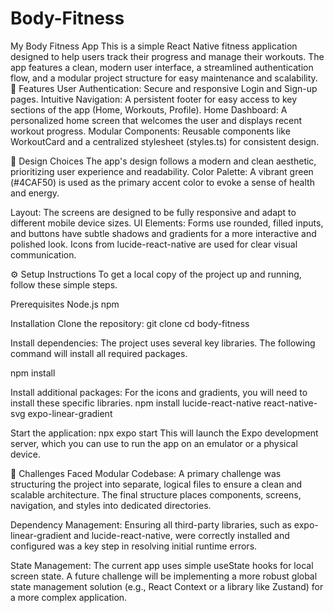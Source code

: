 # Body-Fitness
My Body Fitness App
This is a simple React Native fitness application designed to help users track their progress and manage their workouts. The app features a clean, modern user interface, a streamlined authentication flow, and a modular project structure for easy maintenance and scalability.
🚀 Features
User Authentication: Secure and responsive Login and Sign-up pages.
Intuitive Navigation: A persistent footer for easy access to key sections of the app (Home, Workouts, Profile).
Home Dashboard: A personalized home screen that welcomes the user and displays recent workout progress.
Modular Components: Reusable components like WorkoutCard and a centralized stylesheet (styles.ts) for consistent design.

🎨 Design Choices
The app's design follows a modern and clean aesthetic, prioritizing user experience and readability.
Color Palette: A vibrant green (#4CAF50) is used as the primary accent color to evoke a sense of health and energy.

Layout: The screens are designed to be fully responsive and adapt to different mobile device sizes.
UI Elements: Forms use rounded, filled inputs, and buttons have subtle shadows and gradients for a more interactive and polished look. Icons from lucide-react-native are used for clear visual communication.

⚙️ Setup Instructions
To get a local copy of the project up and running, follow these simple steps.

Prerequisites
Node.js
npm 

Installation
Clone the repository:
git clone
cd body-fitness

Install dependencies: The project uses several key libraries. The following command will install all required packages.

npm install

Install additional packages: For the icons and gradients, you will need to install these specific libraries.
npm install lucide-react-native react-native-svg expo-linear-gradient

Start the application:
npx expo start
This will launch the Expo development server, which you can use to run the app on an emulator or a physical device.

🚧 Challenges Faced
Modular Codebase: A primary challenge was structuring the project into separate, logical files to ensure a clean and scalable architecture. The final structure places components, screens, navigation, and styles into dedicated directories.

Dependency Management: Ensuring all third-party libraries, such as expo-linear-gradient and lucide-react-native, were correctly installed and configured was a key step in resolving initial runtime errors.

State Management: The current app uses simple useState hooks for local screen state. A future challenge will be implementing a more robust global state management solution (e.g., React Context or a library like Zustand) for a more complex application.
